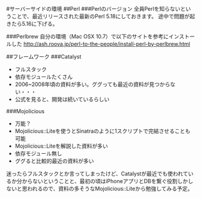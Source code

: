 #サーバーサイドの環境
##Perl
###Perlのバージョン
全員Perlを知らないということで、最近リリースされた最新のPerl 5.18にしておきます。
途中で問題が起きたら5.16に下げる。

###Perlbrew
自分の環境（Mac OSX 10.7）で以下のサイトを参考にインストールした
http://ash.roova.jp/perl-to-the-people/install-perl-by-perlbrew.html

##フレームワーク
###Catalyst
- フルスタック
- 依存モジュールたくさん
- 2006~2008年頃の資料が多い。ググっても最近の資料が見つからない・・・
- 公式を見ると、開発は続いているらしい

###Mojolicious
- 万能？
 - Mojolicious::Liteを使うとSinatraのように1スクリプトで完結させることも可能
 - Mojolicious::Liteを解説した資料が多い
- 依存モジュール無し
- ググると比較的最近の資料が多い

迷ったらフルスタックとか言ってしまったけど、Catalystが最近でも使われているか分からないということと、最初の頃はiPhoneアプリとDBを繋ぐ役割しかしないと思われるので、資料の多そうなMojolicious::Liteから勉強してみる予定。
